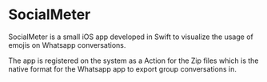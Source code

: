 # SocialMeter

SocialMeter is a small iOS app developed in Swift to visualize the usage of emojis on Whatsapp conversations.

The app is registered on the system as a Action for the Zip files which is the native format for the Whatsapp app to export group conversations in.
